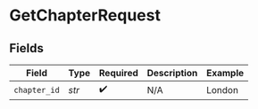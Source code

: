 # GetChapterRequest


## Fields

| Field              | Type               | Required           | Description        | Example            |
| ------------------ | ------------------ | ------------------ | ------------------ | ------------------ |
| `chapter_id`       | *str*              | :heavy_check_mark: | N/A                | London             |